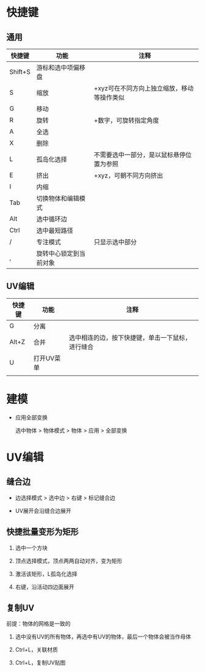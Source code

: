 # 快捷键

## 通用

| 快捷键     | 功能          | 注释                      |
| ------- | ----------- | ----------------------- |
| Shift+S | 游标和选中项偏移盘   |                         |
| S       | 缩放          | +xyz可在不同方向上独立缩放，移动等操作类似 |
| G       | 移动          |                         |
| R       | 旋转          | +数字，可旋转指定角度             |
| A       | 全选          |                         |
| X       | 删除          |                         |
| L       | 孤岛化选择       | 不需要选中一部分，是以鼠标悬停位置为参照    |
| E       | 挤出          | +xyz，可朝不同方向挤出           |
| I       | 内缩          |                         |
| Tab     | 切换物体和编辑模式   |                         |
| Alt     | 选中循环边       |                         |
| Ctrl    | 选中最短路径      |                         |
| /       | 专注模式        | 只显示选中部分                 |
| ,       | 旋转中心锁定到当前对象 |                         |

## UV编辑

| 快捷键   | 功能     | 注释                       |
| ----- | ------ | ------------------------ |
| G     | 分离     |                          |
| Alt+Z | 合并     | 选中相连的边，按下快捷键，单击一下鼠标，进行缝合 |
| U     | 打开UV菜单 |                          |
|       |        |                          |

# 建模

* 应用全部变换
  
  选中物体 > 物体模式 > 物体 > 应用 > 全部变换

# UV编辑

## 缝合边

* 边选择模式 > 选中边 > 右键 > 标记缝合边

* UV展开会沿缝合边展开

## 快捷批量变形为矩形

1. 选中一个方块

2. 顶点选择模式，顶点两两自动对齐，变为矩形

3. 激活该矩形，L孤岛化选择

4. 右键，沿活动四边面展开

## 复制UV

前提：物体的网格是一致的

1. 选中没有UV的所有物体，再选中有UV的物体，最后一个物体会被当作母体

2. Ctrl+L，关联材质

3. Ctrl+L，复制UV贴图
